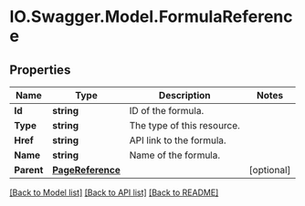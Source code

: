 # IO.Swagger.Model.FormulaReference
## Properties

Name | Type | Description | Notes
------------ | ------------- | ------------- | -------------
**Id** | **string** | ID of the formula. | 
**Type** | **string** | The type of this resource. | 
**Href** | **string** | API link to the formula. | 
**Name** | **string** | Name of the formula. | 
**Parent** | [**PageReference**](PageReference.md) |  | [optional] 

[[Back to Model list]](../README.md#documentation-for-models) [[Back to API list]](../README.md#documentation-for-api-endpoints) [[Back to README]](../README.md)

